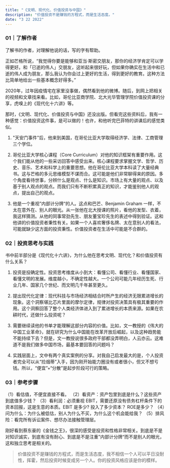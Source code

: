 ```yaml
---
title: "《文明、现代化、价值投资与中国》"
description: "价值投资不是赚钱的方程式，而是生活态度。"
date: "3 22 2022"
---
```


### 01｜了解作者

了解书的作者，对理解他说的话，写的字有帮助。

正如芒格所说，“我觉得你要是能够和亚当·斯密交朋友，那你的经济学肯定可以学得更好。和「已逝的伟人」交朋友，这听起来很好玩，但如果你确实在生活中和已逝的伟人成为朋友，那么我认为你会过上更好的生活，得到更好的教育。这种方法比简单地给出一些基本概念好得多。”

2020年，过年因疫情宅在家里没事做，偶然看到他的微博。随后，到网上把相关的视频和文章找来看。比如，哥伦比亚商学院、北大光华管理学院价值投资课的分享，虎嗅上的《现代化十六讲》等。

那时，《文明、现代化、价值投资与中国》还没出版。但看完这些资料后，我有一种感觉：价值投资这件事，是可以做的！也许，和他听完巴菲特的讲课后的感觉类似。

1.  "天安门事件"后，他来到美国，在哥伦比亚大学取得经济学、法律、工商管理三个学位。
2.  哥伦比亚大学核心课程（Core Curriculum）对他的知识框架有重要作用。这个我们能从他的一些采访回答中感受出来。核心课程要求掌握文学、哲学、历史、音乐、艺术和科学上的重要思想。他在哥伦比亚大学本科读了大量经典书。这与芒格的多元思维模型不谋而合。这可能是他们非常聊得来的原因。多个角度看待世事，分辨什么是观点、什么是知识。市场上有大量的观点、以及基于别人观点的观点。而我们只有不断积累真正的知识，才能鉴别他人的观点，提出自己的观点。

3.  他是一个重视”内部计分牌“的人。这点和巴芒、Benjamin Graham 一样，不太在意外在、别人的眼光。从一张他在北大授课的照片，看他的发型、衣着，我这样猜测。从他的同事常劲先生、朋友董宝珍先生的表述中得到验证。这和他讲的价值投资者秉性有关。如果一个人喜欢奢侈名牌、太在意别人的看法，可能就缺少这方面的投资秉性。价值投资者在生活中可能是不合群的。

### 02｜投资思考与实践

书中前半部分是《现代化十六讲》，为什么他在思考文明、现代化？和价值投资有什么关系？

1.  投资是投确定性。投资思考维度从小到大：看懂公司、看懂行业、看懂国家、看懂文明的发展。维度越小，不确定性越大。一个公司可能几年经历生死、行业几年、国家几个世纪、而文明几千年甚至更久。
    
2.  提出现代化定律：现代科技与市场经济相结合时所产生的经济无限累进增长的现象。这个洞察堪比芯片里面的摩尔定律，规律对投资决策具有极其重要的作用。这个洞察回答了整个人类经济体进入到了累进增长的本质来源。如果在农耕时代，还做什么投资呢？
    
3.  需要继续读他的书单才能理解这部分内容的价值。比如，文一教授的《伟大的中国工业革命》，就在研究为什么中国能在改革开放后崛起，以及这种趋势能不能持续下去？但是，文一教授说很多政府干部都没弄明白，人云亦云。这难道不是我们做多中国市场，最基本要回答的问题吗？
    
4.  实践层面上，文中有两个真实案例的分享。对我自己启发最大的是，个人投资者完全可以从“捡烟蒂”入手，因为刚开始能力圈没有或者很小，但又不想亏钱。所以，“便宜”+“分散”是起步阶段可行的策略。
    

### 03｜参考步骤

（1）看估值，不便宜直接不看。 （2）看资产：资产包里到底是什么？这些资产到底值多少钱？ （3）看利润：必须重视 EBIT，需要还原没有债务杠杆条件下的资本回报，这是生意的本质。EBIT 是多少? 投入了多少资本？ ROE是多少？ （4）问为什么：为什么被低估，别人为什么不买，为什么这个机会能给我？ （5）排风险：看完所有诉讼案件、想尽办法接触管理层。

刚好看到蔡东豪的《金钱之王》，很深的感受是投资和性格非常相关。到底是不是对知识诚实，到底有没有耐心、到底是不是注重”内部计分牌“而不是别人的眼光，这和独立思考是相关的。

> 价值投资不是赚钱的方程式，而是生活态度，我不相信一个人可以平日没耐性，挥霍，然后投资时候变成另一个人。你的投资风格应该是你的模样。